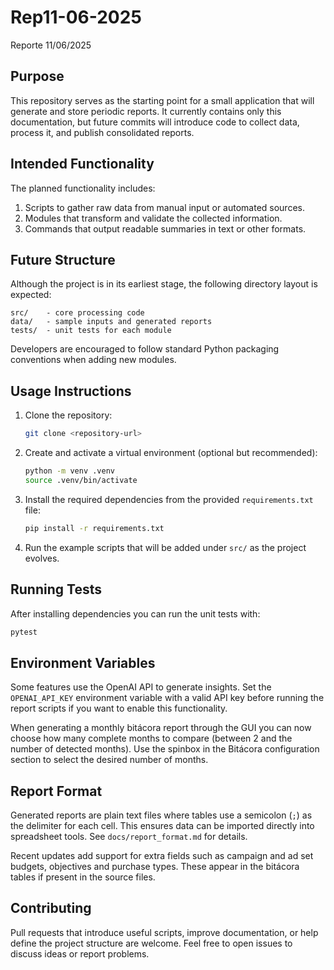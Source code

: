 # Rep11-06-2025

Reporte 11/06/2025

## Purpose

This repository serves as the starting point for a small application that will generate and store periodic reports. It currently contains only this documentation, but future commits will introduce code to collect data, process it, and publish consolidated reports.

## Intended Functionality

The planned functionality includes:

1. Scripts to gather raw data from manual input or automated sources.
2. Modules that transform and validate the collected information.
3. Commands that output readable summaries in text or other formats.

## Future Structure

Although the project is in its earliest stage, the following directory layout is expected:

```
src/    - core processing code
data/   - sample inputs and generated reports
tests/  - unit tests for each module
```

Developers are encouraged to follow standard Python packaging conventions when adding new modules.

## Usage Instructions

1. Clone the repository:
   ```bash
   git clone <repository-url>
   ```
2. Create and activate a virtual environment (optional but recommended):
   ```bash
   python -m venv .venv
   source .venv/bin/activate
   ```
3. Install the required dependencies from the provided `requirements.txt` file:
   ```bash
   pip install -r requirements.txt
   ```
4. Run the example scripts that will be added under `src/` as the project evolves.

## Running Tests

After installing dependencies you can run the unit tests with:

```bash
pytest
```

## Environment Variables

Some features use the OpenAI API to generate insights. Set the `OPENAI_API_KEY`
environment variable with a valid API key before running the report scripts if
you want to enable this functionality.

When generating a monthly bitácora report through the GUI you can now choose
how many complete months to compare (between 2 and the number of detected
months). Use the spinbox in the Bitácora configuration section to select the
desired number of months.

## Report Format

Generated reports are plain text files where tables use a semicolon (`;`) as the delimiter for each cell. This ensures data can be imported directly into spreadsheet tools. See `docs/report_format.md` for details.

Recent updates add support for extra fields such as campaign and ad set budgets, objectives and purchase types. These appear in the bitácora tables if present in the source files.

## Contributing

Pull requests that introduce useful scripts, improve documentation, or help define the project structure are welcome. Feel free to open issues to discuss ideas or report problems.
